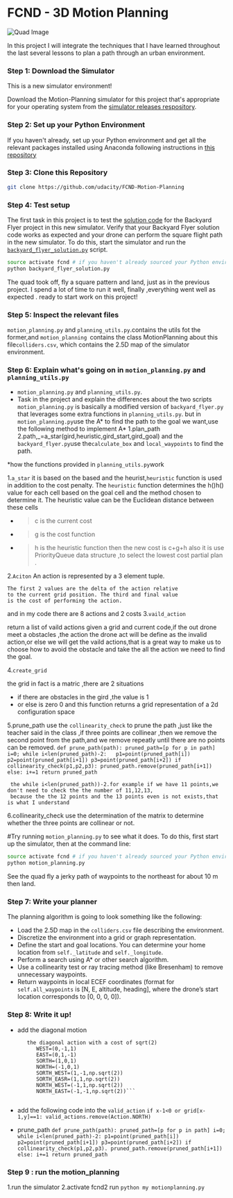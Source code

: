 # FCND - 3D Motion Planning
![Quad Image](./misc/enroute.png)


In this project I will integrate the techniques that I have learned throughout the last several lessons to plan a path through an urban environment. 

### Step 1: Download the Simulator
This is a new simulator environment!  

Download the Motion-Planning simulator for this project that's appropriate for your operating system from the [simulator releases respository](https://github.com/udacity/FCND-Simulator-Releases/releases).

### Step 2: Set up your Python Environment
If you haven't already, set up your Python environment and get all the relevant packages installed using Anaconda following instructions in [this repository](https://github.com/udacity/FCND-Term1-Starter-Kit)

### Step 3: Clone this Repository
```sh
git clone https://github.com/udacity/FCND-Motion-Planning
```
### Step 4: Test setup
The first task in this project is to test the [solution code](https://github.com/udacity/FCND-Motion-Planning/blob/master/backyard_flyer_solution.py) for the Backyard Flyer project in this new simulator. Verify that your Backyard Flyer solution code works as expected and your drone can perform the square flight path in the new simulator. To do this, start the simulator and run the [`backyard_flyer_solution.py`](https://github.com/udacity/FCND-Motion-Planning/blob/master/backyard_flyer_solution.py) script.

```sh
source activate fcnd # if you haven't already sourced your Python environment, do so now.
python backyard_flyer_solution.py
```
The quad took off, fly a square pattern and land, just as in the previous project.  I spend a lot of time to run it well, finally ,everything went well as expected . ready to start work on this project!

### Step 5: Inspect the relevant files
`motion_planning.py` and `planning_utils.py`.contains the utils fot the former,and `motion_planning `contains the class MotionPlanning
about this file`colliders.csv`, which contains the 2.5D map of the simulator environment. 

### Step 6: Explain what's going on in  `motion_planning.py` and `planning_utils.py`
*  `motion_planning.py` and `planning_utils.py`.
* Task in the project and explain the differences about the two scripts
`motion_planning.py` is basically a modified version of `backyard_flyer.py` that leverages some extra functions in `planning_utils.py`. but in `motion_planning.py`use the A* to find the path to the goal we want,use the following method to implement A*
1.plan_path
2.path,_=a_star(gird,heuristic,gird_start,gird_goal)
and the `backyard_flyer.py`use the`calculate_box` and `local_waypoints` to find the path.

*how the functions provided in  `planning_utils.py`work

1.`a_star`
  it is based on the based and the heurist,`heuristic` function is used in addition to the cost penalty. The `heuristic` function determines the  h()h()  value for each cell based on the goal cell and the method chosen to determine it. The heuristic value can be the Euclidean distance between these cells 
  * >c  is the current cost
  * >g  is the cost function
  * >h  is the heuristic function
  then the new cost is c+g+h
  also it is use PriorityQueue data structure ,to select the lowest cost partial plan .
  
2.`Aciton`
  An action is represented by a 3 element tuple.
    
    The first 2 values are the delta of the action relative
    to the current grid position. The third and final value
    is the cost of performing the action.
  and in my code there are 8 actions and 2 costs
3.`vaild_action`

return a list of vaild actions given a grid and current code,if the out drone meet a obstacles ,the action the drone act will be define as the invalid action,or else we will get the vaild actions,that is a great way to make us to choose how to avoid the obstacle and take  the all the action we need to  find the goal.

4.`create_grid`

the grid in fact is a matric ,there are 2 situations
*  if there are obstacles in the gird ,the value is 1
*  or else is zero 0
and this function returns a grid representation of a 2d configuration space

5.prune_path
use the `collinearity_check` to prune the path ,just like the teacher said in the class ,if three points are collinear ,then we remove the second point from the path,and we remove repeatly until there are no points can be removed.
 `def prune_path(path):
        pruned_path=[p for p in path]
        i=0;
        while i<len(pruned_path)-2:  
            p1=point(pruned_path[i])
            p2=point(pruned_path[i+1])
            p3=point(pruned_path[i+2])
            if collinearity_check(p1,p2,p3):
                pruned_path.remove(pruned_path[i+1])
            else:
                i+=1
         return pruned_path`
         
     the while i<len(pruned_path))-2.for example if we have 11 points,we don't need to check the the number of 11,12,13,
     because the the 12 points and the 13 points even is not exists,that is what I understand
          
  6.collinearity_check
   use the determination of the matrix to determine whether the three points are collinear or not.
   
 #Try running `motion_planning.py` to see what it does. 
 To do this, first start up the simulator, then at the command line:
 
```sh
source activate fcnd # if you haven't already sourced your Python environment, do so now.
python motion_planning.py
```

See the quad fly a jerky path of waypoints to the northeast for about 10 m then land.  

### Step 7: Write your planner

The planning algorithm is going to look something like the following:

- Load the 2.5D map in the `colliders.csv` file describing the environment.
- Discretize the environment into a grid or graph representation.
- Define the start and goal locations. You can determine your home location from `self._latitude` and `self._longitude`. 
- Perform a search using A* or other search algorithm. 
- Use a collinearity test or ray tracing method (like Bresenham) to remove unnecessary waypoints.
- Return waypoints in local ECEF coordinates (format for `self.all_waypoints` is [N, E, altitude, heading], where the drone’s start location corresponds to [0, 0, 0, 0]). 


### Step 8: Write it up!
* add the diagonal motion
   ```add 4 actions into the Action class
      the diagonal action with a cost of sqrt(2)
         WEST=(0,-1,1)
         EAST=(0,1,-1)
         SORTH=(1,0,1)
         NORTH=(-1,0,1)
         SORTH_WEST=(1,-1,np.sqrt(2))
         SORTH_EASR=(1,1,np.sqrt(2))
         NORTH_WEST=(-1,1,np.sqrt(2))
         NORTH_EAST=(-1,-1,np.sqrt(2))```
  
  
 * add the following code into the `valid_action` 
  `if x-1<0 or grid[x-1,y]==1:
            valid_actions.remove(Action.NORTH)`
            
 * prune_path
  ``def prune_path(path):
        pruned_path=[p for p in path]
        i=0;
        while i<len(pruned_path)-2:
            p1=point(pruned_path[i])
            p2=point(pruned_path[i+1])
            p3=point(pruned_path[i+2])
            if collinearity_check(p1,p2,p3).
                pruned_path.remove(pruned_path[i+1])
            else:
                i+=1
        return pruned_path``
        
        
  ### Step 9 : run the motion_planning
   1.run the simulator
   2.activate fcnd2 run `python my motionplanning.py`
   
  


